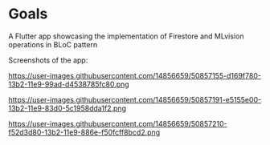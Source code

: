 # Goals

A Flutter app showcasing the implementation of Firestore and MLvision operations in BLoC pattern

Screenshots of the app:

https://user-images.githubusercontent.com/14856659/50857155-d169f780-13b2-11e9-99ad-d4538785fc80.png

https://user-images.githubusercontent.com/14856659/50857191-e5155e00-13b2-11e9-83d0-5c1958dda1f2.png

https://user-images.githubusercontent.com/14856659/50857210-f52d3d80-13b2-11e9-886e-f50fcff8bcd2.png
